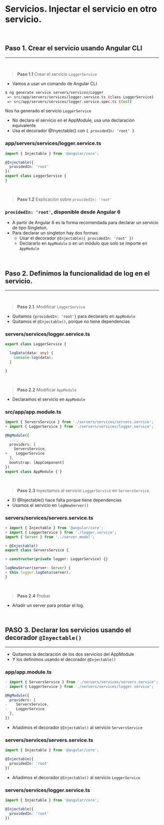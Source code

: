 # Servicios. Injectar el servicio en otro servicio.

<br>

## Paso 1. Crear el servicio usando Angular CLI
---
<br>

> **Paso 1.1** Crear el servicio `LoggerService`
- Vamos a usar un comando de Angular CLI

``` bash
$ ng generate service servers/services/Logger
 => src/app/servers/services/logger.service.ts (class LoggerService)
 => src/app/servers/services/logger.service.spec.ts (test)
```

Nos ha generado el servicio `LoggerService`
- No declara el servicio en el AppModule, usa una declaración equivalente
- Usa el decorador @Inyectable() con `{ providedIn: 'root' }`

### app/servers/services/logger.service.ts
``` ts
import { Injectable } from '@angular/core';

@Injectable({
  providedIn: 'root'
})
export class LoggerService {
}
```
<br>

> **Paso 1.2** Explicación sobre `providedIn: 'root'`

### `providedIn: 'root'`, disponible desde Angular 6
- A partir de Angular 6 es la forma recomendada para declarar un servicio de tipo Singleton.
- Para declarar un singleton hay dos formas:
  - Usar el decorador `@Injectable({ providedIn: 'root' })`
  - Declararlo en `AppModule` o en un módulo que solo se importe en `AppModule`

<br>

## Paso 2. Definimos la funcionalidad de log en el servicio.
---
<br>

> **Paso 2.1**. Modificar  `LoggerService`
- Quitamos `{providedIn: 'root'}` para declararlo en `AppModule`
- Quitamos el `@Injectable()`, porque no tiene dependencias

### servers/services/logger.service.ts
``` ts
export class LoggerService {

  logData(data: any) {
    console.log(data);
  }

}
```
<br>

> **Paso 2.2** Modificar `AppModule`
- Declaramos el servicio en `AppModule`

### src/app/app.module.ts
``` ts
import { ServersService } from './servers/services/servers.service';
+ import { LoggerService } from './servers/services/logger.service';

@NgModule({
  ...,
  providers: [
    ServersService,
+    LoggerService
  ],
  bootstrap: [AppComponent]
})
export class AppModule { }
```
<br>

> **Paso 2.3** Inyectamos al servicio `LoggerService` en `ServersService`.
- El @Injectable() hace falta porque tiene dependencias
- Usamos el servicio en `logNewServer()`

### servers/services/servers.service.ts
```ts
+ import { Injectable } from '@angular/core';
+ import { LoggerService } from './logger.service';
import { Server } from '../server.model';

+ @Injectable()
export class ServersService {

+ constructor(private logger: LoggerService) {}

logNewServer(server: Server) {
+ this.logger.logData(server);
}
```

<br>

> **Paso 2.4** Probar
- Añadir un server para probar el log.

<br>

 ## PASO 3. Declarar los servicios usando el decorador `@Inyectable()`
 ---
 - Quitamos la declaración de los dos servicios del AppModule
 - Y los definimos usando el decorador `@Injectable()`

### app/app.module.ts
``` ts
- import { ServersService } from './servers/services/servers.service';
- import { LoggerService } from './servers/services/logger.service';

@NgModule({
  providers: [
-    ServersService,
-    LoggerService
  ],
})
```

- Añadimos el decorador `@Injectable()` al servicio `ServersService`

### servers/services/servers.service.ts
``` ts
import { Injectable } from '@angular/core';

@Injectable({
  providedIn: 'root'
})
```

- Añadimos el decorador `@Injectable()` al servicio `LoggerService`

### servers/services/logger.service.ts
``` ts
import { Injectable } from '@angular/core';

@Injectable({
  providedIn: 'root'
})
```
